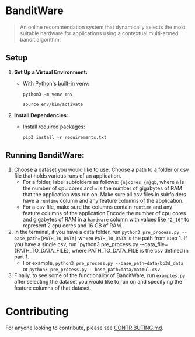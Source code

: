 # BanditWare

> An online recommendation system that dynamically selects the most suitable hardware for applications using a contextual multi-armed bandit algorithm.

## Setup

1. **Set Up a Virtual Environment:**

   - With Python's built-in venv:

     `python3 -m venv env`

     `source env/bin/activate`

2. **Install Dependencies:**

   - Install required packages:

     `pip3 install -r requirements.txt`

## Running BanditWare:

1. Choose a dataset you would like to use. Choose a path to a folder or csv file that holds various runs of an application.
   - For a folder, label subfolders as follows: `{n}cores_{m}gb`, where `n` is the number of cpu cores and `m` is the number of gigabytes of RAM that the application was run on. Make sure all csv files in subfolders have a `runtime` column and any feature columns of the application.
   - For a csv file, make sure the columns contain `runtime` and any feature columns of the application.Encode the number of cpu cores and gigabytes of RAM in a `hardware` column with values like `"2_16"` to represent 2 cpu cores and 16 GB of RAM.
2. In the terminal, if you have a data folder, run `python3 pre_process.py --base_path={PATH_TO_DATA}` where `PATH_TO_DATA` is the path from step 1. If you have a single csv, run `python3 pre_process.py --data_file={PATH_TO_DATA_FILE}, where PATH_TO_DATA_FILE is the csv defined in part 1.
   - For example, `python3 pre_process.py --base_path=data/bp3d_data` or `python3 pre_process.py --base_path=data/matmul.csv`
3. Finally, to see some of the functionality of BanditWare, run `examples.py` after selecting the dataset you would like to run on and specifying the feature columns of that dataset.

# Contributing

For anyone looking to contribute, please see [CONTRIBUTING.md](CONTRIBUTING.md).
